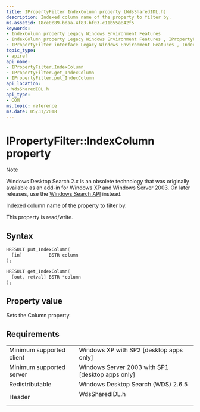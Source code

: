 ```yaml
---
title: IPropertyFilter IndexColumn property (WdsSharedIDL.h)
description: Indexed column name of the property to filter by.
ms.assetid: 18ce0c89-bdaa-4f83-bf03-c11b55a842f5
keywords:
- IndexColumn property Legacy Windows Environment Features
- IndexColumn property Legacy Windows Environment Features , IPropertyFilter interface
- IPropertyFilter interface Legacy Windows Environment Features , IndexColumn property
topic_type:
- apiref
api_name:
- IPropertyFilter.IndexColumn
- IPropertyFilter.get_IndexColumn
- IPropertyFilter.put_IndexColumn
api_location:
- WdsSharedIDL.h
api_type:
- COM
ms.topic: reference
ms.date: 05/31/2018
---
```


# IPropertyFilter::IndexColumn property

> [!NOTE]
> Windows Desktop Search 2.x is an obsolete technology that was originally available as an add-in for Windows XP and Windows Server 2003. On later releases, use the [Windows Search API](../search/-search-reference-entry-page.md) instead. 

Indexed column name of the property to filter by.

This property is read/write.

## Syntax


```C++
HRESULT put_IndexColumn(
  [in]          BSTR column
);

HRESULT get_IndexColumn(
  [out, retval] BSTR *column
);
```



## Property value

Sets the Column property.

## Requirements



|                                     |                                                                                           |
|-------------------------------------|-------------------------------------------------------------------------------------------|
| Minimum supported client<br/> | Windows XP with SP2 \[desktop apps only\]<br/>                                      |
| Minimum supported server<br/> | Windows Server 2003 with SP1 \[desktop apps only\]<br/>                             |
| Redistributable<br/>          | Windows Desktop Search (WDS) 2.6.5<br/>                                             |
| Header<br/>                   | <dl> <dt>WdsSharedIDL.h</dt> </dl> |



 

 





